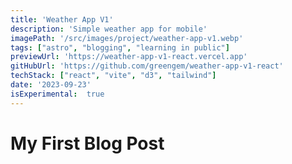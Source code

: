```yaml
---
title: 'Weather App V1'
description: 'Simple weather app for mobile'
imagePath: '/src/images/project/weather-app-v1.webp'
tags: ["astro", "blogging", "learning in public"]
previewUrl: 'https://weather-app-v1-react.vercel.app'
gitHubUrl: 'https://github.com/greengem/weather-app-v1-react'
techStack: ["react", "vite", "d3", "tailwind"]
date: '2023-09-23'
isExperimental:  true
---
```

# My First Blog Post